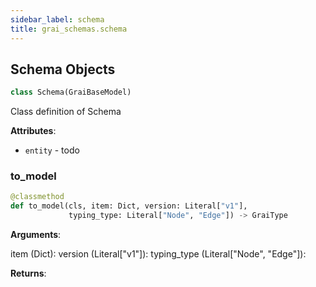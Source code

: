 ```yaml
---
sidebar_label: schema
title: grai_schemas.schema
---
```


## Schema Objects

```python
class Schema(GraiBaseModel)
```

Class definition of Schema

**Attributes**:

- `entity` - todo

### to\_model

```python
@classmethod
def to_model(cls, item: Dict, version: Literal["v1"],
             typing_type: Literal["Node", "Edge"]) -> GraiType
```

**Arguments**:

  item (Dict):
  version (Literal[&quot;v1&quot;]):
  typing_type (Literal[&quot;Node&quot;, &quot;Edge&quot;]):


**Returns**:
